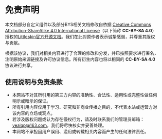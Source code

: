 # 免责声明

本文档部分自定义组件以及部分BYS相关文档修改自依据 [Creative Commons Attribution-ShareAlike 4.0 International License](https://creativecommons.org/licenses/by-sa/4.0/)（以下简称 **CC-BY-SA 4.0**）授权的[Littleskin官方开源文档](https://github.com/LittleSkinChina/manual-ng)。我们在此对原作者表示诚挚感谢，并尊重其版权与贡献。

根据该协议，我们对相关内容进行了合理的修改和分发，并已按照要求进行署名，注明原始来源链接及许可协议信息。所有衍生内容也将以相同的 **CC-BY-SA 4.0** 协议进行共享。


## 使用说明与免责条款

- 本网站不对其所引用的第三方内容的准确性、合法性、适用性或完整性做任何明示或暗示的保证。
- 所有引用内容仅用于学习、研究和非商业传播之目的，不代表本站或运营方对该内容的立场或观点。
- 若涉及版权问题或认为存在侵权行为，请及时联系我们的管理员邮箱：yealqp@163.com，我们将尽快核实并妥善处理。
- 本网站不承担因用户误用、滥用或转载相关内容而产生的任何法律责任。